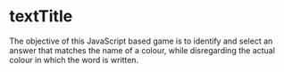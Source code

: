 # textTitle
The objective of this JavaScript based game is to identify and select an answer that matches the name of a colour, while disregarding the actual colour in which the word is written. 
